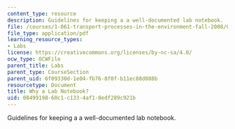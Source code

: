 ```yaml
---
content_type: resource
description: Guidelines for keeping a a well-documented lab notebook.
file: /courses/1-061-transport-processes-in-the-environment-fall-2008/0849919860c1c1334af18edf289c921b_why_alabnotebook.pdf
file_type: application/pdf
learning_resource_types:
- Labs
license: https://creativecommons.org/licenses/by-nc-sa/4.0/
ocw_type: OCWFile
parent_title: Labs
parent_type: CourseSection
parent_uid: 6f09330d-1e04-fb76-8f0f-b11ec88d088b
resourcetype: Document
title: Why a Lab Notebook?
uid: 08499198-60c1-c133-4af1-8edf289c921b
---
```

Guidelines for keeping a a well-documented lab notebook.